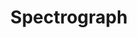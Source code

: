 ---
word: "true"

title: "Spectrograph"

categories: ['']

tags: ['Spectrograph']

arwords: 'مطياف'
arwords2: 'الإسبيكتروجراف'

arexps: []

enwords: ['Spectrograph']

enexps: []

arlexicons: 'ط'

enlexicons: 'S'

authors: ['Ruqayya Roshdy']

translators: ['']

citations: 'مقدمة في حوسبة اللغة العربية'

sources: 'مركز الملك عبدالله بن عبدالعزيز الدولي لخدمة اللغة العربية'

slug: ""
---